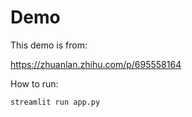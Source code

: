 # Demo

This demo is from:

https://zhuanlan.zhihu.com/p/695558164

How to run:

```bash
streamlit run app.py
```

